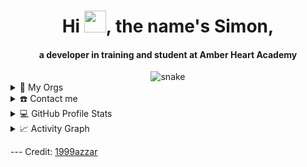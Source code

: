 <div align="center">
    <h1 align="center">
        Hi
        <img
            width="35"
            src="https://github.com/SimonDMaxwell/SimonDMaxwell/blob/main/Resources/waving.gif"
        />, the name's Simon,
    </h1>
    <h4 align="center">
        a developer in training and student at Amber Heart Academy
    </h4>
</div>

<div align="center">
    <img
        src="https://github.com/SimonDMaxwell/SimonDMaxwell/blob/main/Resources/grid-snake.svg"
        alt="snake"
    />
</div>

<details>
    <summary>🏢 My Orgs</summary>
    <div>
        <samp>
            <h2 align="center">👔 Organizations I Belong To:</h2>
            <br />
            <p align="center" style="font-size: 32px;">
                <a
                    href="https://github.com/NeptuneDevelopmentServices"
                    target="blank"
                    >
                    NeptuneDevelopmentServices
                </a>
            </p>
            <p align="center" style="font-size: 32px;">
                <a
                    href="https://github.com/SimonD-Training"
                    target="blank"
                    >
                    SimonDTraining
                </a>
            </p>
        </samp>
    </div>
</details>

<details>
    <summary>☎️ Contact me</summary>
    <div>
        <samp>
            <h2 align="center">😎 You can reach me by:</h2>
            <p align="center">
                <br />
                <a
                    href="https://mailto:simon.dominic.maxwell@gmail.com"
                    target="blank"
                    ><img
                        align="center"
                        src="https://img.shields.io/badge/gmail-EA4335.svg?style=for-the-badge&logo=gmail&logoColor=white"
                        alt="azzar"
                        height="30"
                /></a>
            </p>
            <p align="center">
                <a href="https://instagram.com/PrxDev876" target="blank"
                    ><img
                        align="center"
                        src="https://img.shields.io/badge/instagram-%23E4405F.svg?style=for-the-badge&logo=Instagram&logoColor=white"
                        alt="azzar"
                        height="30"
                /></a>
                <a href="https://wa.me/+18763449178" target="blank"
                    ><img
                        align="center"
                        src="https://img.shields.io/badge/whatsapp-4B7F1.svg?style=for-the-badge&logo=whatsapp&logoColor=white"
                        alt="azzar"
                        height="30"
                /></a>
                <a href="https://twitter.com/PrxDev876" target="blank"
                    ><img
                        align="center"
                        src="https://img.shields.io/badge/twitter-1DA1F2.svg?style=for-the-badge&logo=twitter&logoColor=white"
                        alt="azzar"
                        height="30"
                /></a>
                <br />
            </p>
        </samp>
    </div>
</details>

<details>
    <summary>💻 GitHub Profile Stats</summary>
    <div>
        <h2 align="center">📊 Github stats</h2>
        <br />
        <p align="center">
            <a href="https://github.com/SimonDMaxwell/">
                <img
                    src="https://github-readme-stats.vercel.app/api/top-langs/?username=SimonDMaxwell&langs_count=6&theme=gruvbox&layout=compact&hide_border=true"
                    alt="SimonDMaxwell :: Top Langs"
            /></a>
        </p>
        <p align="center">
            <a href="https://github.com/SimonDMaxwell/">
                <img
                    width="49.5%"
                    src="https://github-readme-stats.vercel.app/api?username=SimonDMaxwell&show_icons=true&theme=gruvbox&hide_border=true"
                />
                <img
                    width="49.5%"
                    src="https://github-readme-streak-stats.herokuapp.com/?user=SimonDMaxwell&theme=gruvbox&hide_border=true"
                />
            </a>
        </p>
        <br />
    </div>
</details>

<details>
    <summary>📈 Activity Graph</summary>
    <br />
    <h2 align="center">My current activity</h2>
    <a href="https://github.com/ashutosh00710/github-readme-activity-graph"
        ><img
            alt="azzar's Activity Graph"
            src="https://activity-graph.herokuapp.com/graph/?username=simondmaxwell&bg_color=000&color=fff&line=00E676&point=fff&hide_border=true"
    /></a>
</details>

--- Credit: [1999azzar](https://github.com/1999azzar)
